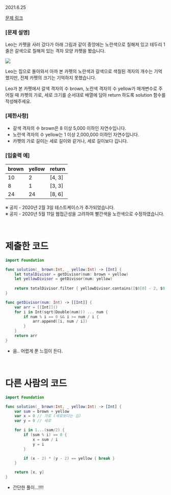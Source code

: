 2021.6.25

[문제 링크](https://programmers.co.kr/learn/courses/30/lessons/42842)

### [문제 설명]

Leo는 카펫을 사러 갔다가 아래 그림과 같이 중앙에는 노란색으로 칠해져 있고 테두리 1줄은 갈색으로 칠해져 있는 격자 모양 카펫을 봤습니다.

![](https://grepp-programmers.s3.ap-northeast-2.amazonaws.com/files/production/b1ebb809-f333-4df2-bc81-02682900dc2d/carpet.png)


Leo는 집으로 돌아와서 아까 본 카펫의 노란색과 갈색으로 색칠된 격자의 개수는 기억했지만, 전체 카펫의 크기는 기억하지 못했습니다. <br>

Leo가 본 카펫에서 갈색 격자의 수 brown, 노란색 격자의 수 yellow가 매개변수로 주어질 때 카펫의 가로, 세로 크기를 순서대로 배열에 담아 return 하도록 solution 함수를 작성해주세요.

### [제한사항]
- 갈색 격자의 수 brown은 8 이상 5,000 이하인 자연수입니다.
- 노란색 격자의 수 yellow는 1 이상 2,000,000 이하인 자연수입니다.
- 카펫의 가로 길이는 세로 길이와 같거나, 세로 길이보다 깁니다.

### [입출력 예]
|brown|	yellow|	return|
|---|---|---|
|10|	2|	[4, 3]|
|8|	1|	[3, 3]|
|24|	24|	[8, 6]|


※ 공지 - 2020년 2월 3일 테스트케이스가 추가되었습니다.   
※ 공지 - 2020년 5월 11일 웹접근성을 고려하여 빨간색을 노란색으로 수정하였습니다.

<br>

# 제출한 코드
```swift
import Foundation

func solution(_ brown:Int, _ yellow:Int) -> [Int] {
    let totalDivisor = getDivisor(num: brown + yellow)
    let yellowDivisor = getDivisor(num: yellow)
    
    return totalDivisor.filter { yellowDivisor.contains([$0[0] - 2, $0[1] - 2]) }.first!
}

func getDivisor(num: Int) -> [[Int]] {
    var arr = [[Int]]()
    for i in Int(sqrt(Double(num))) ... num {
        if num % i == 0 && i >= num / i {
            arr.append([i, num / i])
        }
    }
    return arr
}
```
- 음.. 어렵게 푼 느낌이 든다.

<br>


# 다른 사람의 코드 
```swift
import Foundation

func solution(_ brown:Int, _ yellow:Int) -> [Int] {
    var sum = brown + yellow
    var x = 0 // 가로 (세로보다는 김)
    var y = 0 // 세로

    for i in 1...(sum/2) {
        if (sum % i) == 0 {
            x = sum / i
            y = i 
        }

        if (x - 2) * (y - 2) == yellow { break }
    }

    return [x, y]
}
```
- 간단한 풀이...!!!!